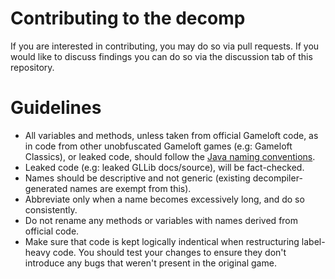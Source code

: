 # Contributing to the decomp

If you are interested in contributing, you may do so via pull requests. If you would like to discuss findings you can do so via the discussion tab of this repository.

# Guidelines

- All variables and methods, unless taken from official Gameloft code, as in code from other unobfuscated Gameloft games (e.g: Gameloft Classics), or leaked code, should follow the [Java naming conventions](https://www.oracle.com/java/technologies/javase/codeconventions-namingconventions.html).
- Leaked code (e.g: leaked GLLib docs/source), will be fact-checked.
- Names should be descriptive and not generic (existing decompiler-generated names are exempt from this).
- Abbreviate only when a name becomes excessively long, and do so consistently.
- Do not rename any methods or variables with names derived from official code.
- Make sure that code is kept logically indentical when restructuring label-heavy code. You should test your changes to ensure they don't introduce any bugs that weren't present in the original game.

